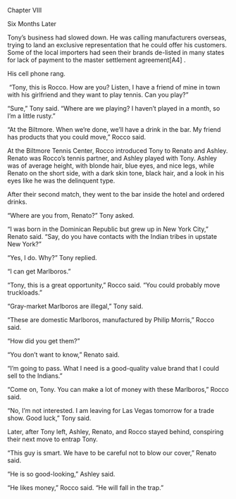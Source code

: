 
Chapter VIII

Six Months Later

Tony’s business had slowed down. He was calling manufacturers overseas, trying to land an exclusive representation that he could offer his customers. Some of the local importers had seen their brands de-listed in many states for lack of payment to the master settlement agreement[A4] .

His cell phone rang.

 “Tony, this is Rocco. How are you? Listen, I have a friend of mine in town with his girlfriend and they want to play tennis. Can you play?”

“Sure,” Tony said. “Where are we playing? I haven’t played in a month, so I’m a little rusty.”

“At the Biltmore. When we’re done, we’ll have a drink in the bar. My friend has products that you could move,” Rocco said.

At the Biltmore Tennis Center, Rocco introduced Tony to Renato and Ashley. Renato was Rocco’s tennis partner, and Ashley played with Tony. Ashley was of average height, with blonde hair, blue eyes, and nice legs, while Renato on the short side, with a dark skin tone, black hair, and a look in his eyes like he was the delinquent type.

After their second match, they went to the bar inside the hotel and ordered drinks.

“Where are you from, Renato?” Tony asked.

“I was born in the Dominican Republic but grew up in New York City,” Renato said. “Say, do you have contacts with the Indian tribes in upstate New York?”

“Yes, I do. Why?” Tony replied.

“I can get Marlboros.”

“Tony, this is a great opportunity,” Rocco said. “You could probably move truckloads.”

“Gray-market Marlboros are illegal,” Tony said.

“These are domestic Marlboros, manufactured by Philip Morris,” Rocco said.

“How did you get them?”

“You don’t want to know,” Renato said.

“I’m going to pass. What I need is a good-quality value brand that I could sell to the Indians.”

“Come on, Tony. You can make a lot of money with these Marlboros,” Rocco said.

“No, I’m not interested. I am leaving for Las Vegas tomorrow for a trade show. Good luck,” Tony said.

Later, after Tony left, Ashley, Renato, and Rocco stayed behind, conspiring their next move to entrap Tony.

“This guy is smart. We have to be careful not to blow our cover,” Renato said.

“He is so good-looking,” Ashley said.

“He likes money,” Rocco said. “He will fall in the trap.”

  